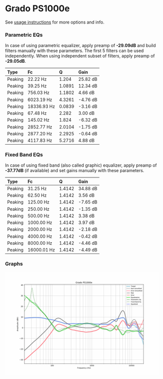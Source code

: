 # Grado PS1000e
See [usage instructions](https://github.com/jaakkopasanen/AutoEq#usage) for more options and info.

### Parametric EQs
In case of using parametric equalizer, apply preamp of **-29.09dB** and build filters manually
with these parameters. The first 5 filters can be used independently.
When using independent subset of filters, apply preamp of **-29.05dB**.

| Type    | Fc          |      Q | Gain     |
|:--------|:------------|:-------|:---------|
| Peaking | 22.22 Hz    | 1.204  | 25.82 dB |
| Peaking | 39.25 Hz    | 1.0891 | 12.34 dB |
| Peaking | 756.03 Hz   | 1.1802 | 4.66 dB  |
| Peaking | 6023.19 Hz  | 4.3261 | -4.76 dB |
| Peaking | 18336.93 Hz | 0.0839 | -3.16 dB |
| Peaking | 67.48 Hz    | 2.282  | 3.00 dB  |
| Peaking | 145.02 Hz   | 1.824  | -6.32 dB |
| Peaking | 2852.77 Hz  | 2.0104 | -1.75 dB |
| Peaking | 2877.20 Hz  | 2.2925 | -0.64 dB |
| Peaking | 4117.83 Hz  | 5.2716 | 4.88 dB  |

### Fixed Band EQs
In case of using fixed band (also called graphic) equalizer, apply preamp of **-37.77dB**
(if available) and set gains manually with these parameters.

| Type    | Fc          |      Q | Gain     |
|:--------|:------------|:-------|:---------|
| Peaking | 31.25 Hz    | 1.4142 | 34.88 dB |
| Peaking | 62.50 Hz    | 1.4142 | 3.56 dB  |
| Peaking | 125.00 Hz   | 1.4142 | -7.65 dB |
| Peaking | 250.00 Hz   | 1.4142 | -1.35 dB |
| Peaking | 500.00 Hz   | 1.4142 | 3.38 dB  |
| Peaking | 1000.00 Hz  | 1.4142 | 3.97 dB  |
| Peaking | 2000.00 Hz  | 1.4142 | -2.18 dB |
| Peaking | 4000.00 Hz  | 1.4142 | -0.42 dB |
| Peaking | 8000.00 Hz  | 1.4142 | -4.46 dB |
| Peaking | 16000.01 Hz | 1.4142 | -4.49 dB |

### Graphs
![](./Grado%20PS1000e.png)